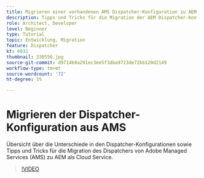 ```yaml
---
title: Migrieren einer vorhandenen AMS Dispatcher-Konfiguration zu AEM als Cloud Service
description: Tipps und Tricks für die Migration der AEM Dispatcher-Konfiguration von Adobe Managed Services (AMS) zu AEM as a Cloud Service.
role: Architect, Developer
level: Beginner
type: Tutorial
topic: Entwicklung, Migration
feature: Dispatcher
kt: 6931
thumbnail: 330556.jpg
source-git-commit: d9714b9a291ec3ee5f3dba9723de72bb120d2149
workflow-type: tm+mt
source-wordcount: '72'
ht-degree: 1%

---
```



# Migrieren der Dispatcher-Konfiguration aus AMS

Übersicht über die Unterschiede in den Dispatcher-Konfigurationen sowie Tipps und Tricks für die Migration des Dispatchers von Adobe Managed Services (AMS) zu AEM als Cloud Service.

>[!VIDEO](https://video.tv.adobe.com/v/330556/?quality=12&learn=on)